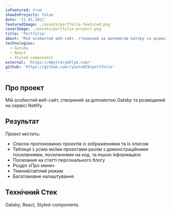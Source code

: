 ```yaml
---
isFeatured: true
showInProjects: false
date: '11.01.2021'
featuredImage: ./assets/portfolio-featured.png
coverImage: ./assets/portfolio-project.png
title: 'Portfolio'
about: 'Мій особистий веб-сайт, створений за допомогою Gatsby та розміщений на сервісі Netlify'
technologies:
  - Gatsby
  - React
  - Styled-components
external: 'https://dmytrorykhlyk.com/'
github: 'https://github.com/ryuuto829/portfolio'
---
```


## Про проект

Мій особистий веб-сайт, створений за допомогою Gatsby та розміщений на сервісі Netlify.

## Результат

Проект містить:

- Список пропонованих проектів із зображеннями та їх описом
- Таблиця з усіма моїми проектами разом з демонстраційними посиланнями, посиланнями на код, та іншою інформацією
- Посилання на статті персонального блогу
- Розділ «Про мене»
- Темний/світлий режим
- Багатомовне налаштування

## Технічний Стек

Gatsby, React, Styled-components
